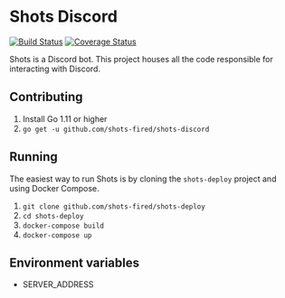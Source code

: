 # Shots Discord

[![Build Status](https://travis-ci.org/shots-fired/shots-discord.svg?branch=master&service=github)](https://travis-ci.org/shots-fired/shots-discord)
[![Coverage Status](https://coveralls.io/repos/github/shots-fired/shots-discord/badge.svg?branch=master&service=github)](https://coveralls.io/github/shots-fired/shots-discord?branch=master)

Shots is a Discord bot. This project houses all the code responsible for interacting with Discord.

## Contributing

1. Install Go 1.11 or higher
2. `go get -u github.com/shots-fired/shots-discord`

## Running

The easiest way to run Shots is by cloning the `shots-deploy` project and using Docker Compose.

1. `git clone github.com/shots-fired/shots-deploy`
2. `cd shots-deploy`
3. `docker-compose build`
4. `docker-compose up`

## Environment variables

* SERVER_ADDRESS

